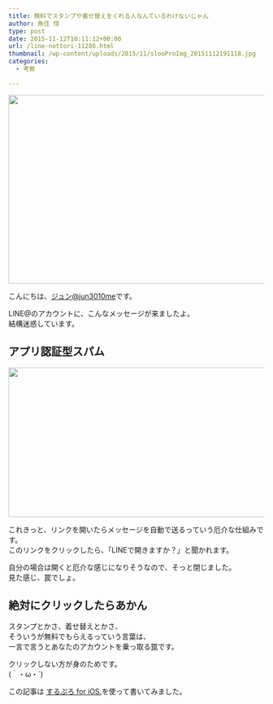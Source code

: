 ```yaml
---
title: 無料でスタンプや着せ替えをくれる人なんているわけないじゃん
author: 魚住 惇
type: post
date: 2015-11-12T10:11:12+00:00
url: /line-nottori-11286.html
thumbnail: /wp-content/uploads/2015/11/slooProImg_20151112191118.jpg
categories:
  - 考察

---
```

<img decoding="async" loading="lazy" alt="" src="/wp-content/uploads/2015/11/slooProImg_20151112191116.jpg" width="600" height="371" class="slooProImg" />  
<!--more-->

こんにちは、[ジュン@jun3010me][1]です。

LINE@のアカウントに、こんなメッセージが来ましたよ。  
結構迷惑しています。

## アプリ認証型スパム

<img decoding="async" loading="lazy" alt="" src="/wp-content/uploads/2015/11/slooProImg_20151112191113.jpg" width="600" height="294" class="slooProImg" /> 

これきっと、リンクを開いたらメッセージを自動で送るっていう厄介な仕組みです。  
このリンクをクリックしたら、「LINEで開きますか？」と聞かれます。

自分の場合は開くと厄介な感じになりそうなので、そっと閉じました。  
見た感じ、罠でしょ。

## 絶対にクリックしたらあかん

スタンプとかさ、着せ替えとかさ、  
そういうが無料でもらえるっていう言葉は、  
一言で言うと<span class="futoaka">あなたのアカウントを乗っ取る罠</span>です。

クリックしない方が身のためです。  
(｀・ω・´)

この記事は <a href="https://itunes.apple.com/jp/app/surupuro-for-ios-buroguedita/id436676299?mt=8&#038;uo=4&#038;at=11l7gE" target="_blank">するぷろ for iOS.</a>を使って書いてみました。

 [1]: https://twitter.com/jun3010me